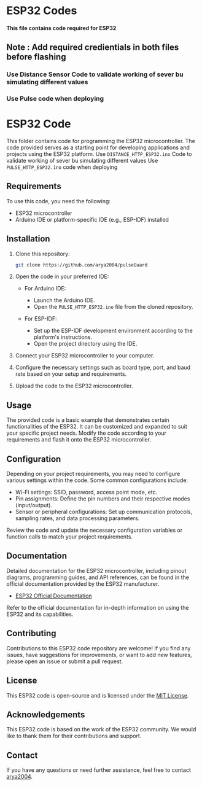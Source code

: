 # ESP32 Codes
#### This file contains code required for ESP32
## Note : Add required credientials in both files before flashing
### Use Distance Sensor Code to validate working of sever bu simulating different values
### Use Pulse code when deploying


# ESP32 Code

This folder contains code for programming the ESP32 microcontroller. The code provided serves as a starting point for developing applications and projects using the ESP32 platform.
Use `DISTANCE_HTTP_ESP32.ino` Code to validate working of sever bu simulating different values
Use `PULSE_HTTP_ESP32.ino` code when deploying

## Requirements

To use this code, you need the following:

- ESP32 microcontroller
- Arduino IDE or platform-specific IDE (e.g., ESP-IDF) installed

## Installation

1. Clone this repository:

   ```bash
   git clone https://github.com/arya2004/pulseGuard
   ```

2. Open the code in your preferred IDE:

   - For Arduino IDE:
     - Launch the Arduino IDE.
     - Open the `PULSE_HTTP_ESP32.ino` file from the cloned repository.

   - For ESP-IDF:
     - Set up the ESP-IDF development environment according to the platform's instructions.
     - Open the project directory using the IDE.

3. Connect your ESP32 microcontroller to your computer.

4. Configure the necessary settings such as board type, port, and baud rate based on your setup and requirements.

5. Upload the code to the ESP32 microcontroller.

## Usage

The provided code is a basic example that demonstrates certain functionalities of the ESP32. It can be customized and expanded to suit your specific project needs. Modify the code according to your requirements and flash it onto the ESP32 microcontroller.

## Configuration

Depending on your project requirements, you may need to configure various settings within the code. Some common configurations include:

- Wi-Fi settings: SSID, password, access point mode, etc.
- Pin assignments: Define the pin numbers and their respective modes (input/output).
- Sensor or peripheral configurations: Set up communication protocols, sampling rates, and data processing parameters.

Review the code and update the necessary configuration variables or function calls to match your project requirements.

## Documentation

Detailed documentation for the ESP32 microcontroller, including pinout diagrams, programming guides, and API references, can be found in the official documentation provided by the ESP32 manufacturer.

- [ESP32 Official Documentation](https://docs.espressif.com/projects/esp-idf/en/latest/)

Refer to the official documentation for in-depth information on using the ESP32 and its capabilities.

## Contributing

Contributions to this ESP32 code repository are welcome! If you find any issues, have suggestions for improvements, or want to add new features, please open an issue or submit a pull request.

## License

This ESP32 code is open-source and is licensed under the [MIT License](LICENSE).

## Acknowledgements

This ESP32 code is based on the work of the ESP32 community. We would like to thank them for their contributions and support.

## Contact

If you have any questions or need further assistance, feel free to contact [arya2004](mailto:arya.pathak2004@gmail.com).